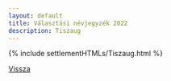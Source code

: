 ```yaml
---
layout: default
title: Választási névjegyzék 2022
description: Tiszaug
---
```


{% include settlementHTMLs/Tiszaug.html %}

[Vissza](./)